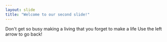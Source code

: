 ```yaml
---
layout: slide
title: "Welcome to our second slide!"
---
```

Don't get so busy making a living that you forget to make a life
Use the left arrow to go back!

